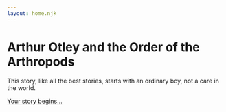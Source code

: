 ```yaml
---
layout: home.njk
---
```


# Arthur Otley and the Order of the Arthropods

This story, like all the best stories, starts with an ordinary boy, not a care in the world.

<a href="{{ page.url}}story/1">Your story begins...</a>
